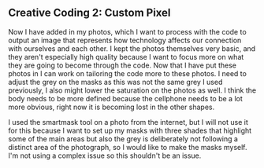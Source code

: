 ## Creative Coding 2: Custom Pixel

Now I have added in my photos, which I want to process with the code to output an image that represents how technology affects our connection with ourselves and each other. I kept the photos themselves very basic, and they aren't especially high quality because I want to focus more on what they are going to become through the code. Now that I have put these photos in I can work on tailoring the code more to these photos. I need to adjust the grey on the masks as this was not the same grey I used previously, I also might lower the saturation on the photos as well. I think the body needs to be more defined because the cellphone needs to be a lot more obvious, right now it is becoming lost in the other shapes. 

I used the smartmask tool on a photo from the internet, but I will not use it for this because I want to set up my masks with three shades that highlight some of the main areas but also the grey is deliberately not following a distinct area of the photograph, so I would like to make the masks myself. I'm not using a complex issue so this shouldn't be an issue. 